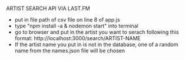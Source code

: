 ARTIST SEARCH API VIA LAST.FM

- put in file path of csv file on line 8 of app.js
- type "npm install -a & nodemon start" into terminal
- go to browser and put in the artist you want to serach following this format: http://localhost:3000/search/ARTIST-NAME
- If the artist name you put in is not in the database, one of a random name from the names.json file will be chosen
